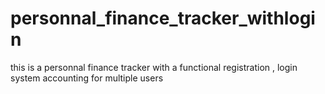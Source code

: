 # personnal_finance_tracker_withlogin
this is a personnal finance tracker with a functional registration , login system accounting for multiple users
